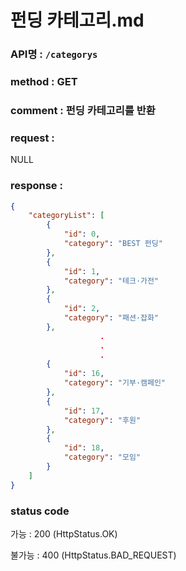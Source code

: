 # 펀딩 카테고리.md
### API명 : `/categorys`

### method : GET

### comment : 펀딩 카테고리를 반환

### request :
NULL

### response :
~~~json
{
    "categoryList": [
        {
            "id": 0,
            "category": "BEST 펀딩"
        },
        {
            "id": 1,
            "category": "테크·가전"
        },
        {
            "id": 2,
            "category": "패션·잡화"
        },
                    .
                    .
                    .
        {
            "id": 16,
            "category": "기부·캠페인"
        },
        {
            "id": 17,
            "category": "후원"
        },
        {
            "id": 18,
            "category": "모임"
        }
    ]
}
~~~
### status code
가능 : 200 (HttpStatus.OK)

불가능 : 400 (HttpStatus.BAD_REQUEST)